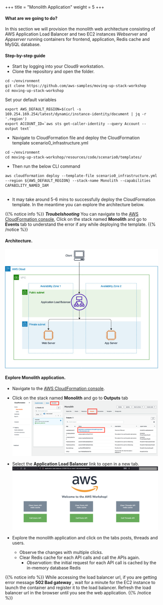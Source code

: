 +++
title = "Monolith Application"
weight = 5
+++

#### What are we going to do?
In this section we will provision the monolith web architecture consisting of AWS Application Load Balancer and two EC2 instances *Webserver* and *Appserver* running containers for frontend, application, Redis cache and MySQL database.


#### Step-by-step guide
* Start by logging into your Cloud9 workstation.
* Clone the repository and open the folder.

```
cd ~/environment
git clone https://github.com/aws-samples/moving-up-stack-workshop
cd moving-up-stack-workshop
```

Set your default variables

```
export AWS_DEFAULT_REGION=$(curl -s 169.254.169.254/latest/dynamic/instance-identity/document | jq -r '.region')
export ACCOUNT_ID=`aws sts get-caller-identity --query Account --output text`

```
* Navigate to CloudFormation file and deploy the CloudFormation template scenario0_infrastructure.yml

```
cd ~/environment
cd moving-up-stack-workshop/resources/code/scenario0/templates/
```
* Then run the below CLI command

```
aws cloudformation deploy --template-file scenario0_infrastructure.yml --region ${AWS_DEFAULT_REGION} --stack-name Monolith --capabilities CAPABILITY_NAMED_IAM
      
```

* It may take around 5-6 mins to successfully deploy the CloudFormation template. In the meantime you can explore the architecture below.

{{% notice info %}}
***Troubelshooting***
You can navigate to the [AWS CloudFormation console](https://console.aws.amazon.com/cloudformation/home), Click on the stack named **Monolith** and go to **Events** tab to understand the error if any while deploying the template.
{{% /notice %}}


#### Architecture.
![arch_monolith](images/arch_monolith.jpg)


#### Explore Monolith application.

* Navigate to the [AWS CloudFormation console](https://console.aws.amazon.com/cloudformation/home).
* Click on the stack named **Monolith** and go to **Outputs** tab 
![output](images/output.png?classes=shadow)
* Select the **Application Load Balancer** link to open in a new tab.
![webapp](images/webapp.png)

* Explore the monolith application and click on the tabs posts, threads and users. 
    * Observe the changes with multiple clicks.
    * Clear Redis cache for each API calls and call the APIs again. 
        * *Observation*:  the initial request for each API call is cached by the in-memory database Redis

{{% notice info %}}
While accessing the load balancer url, if you are getting error message **502 Bad gateway** , wait for a minute for the EC2 instance to launch the container and register it to the load balancer. Refresh the load balancer url in the browser until you see the web application.
{{% /notice %}}

